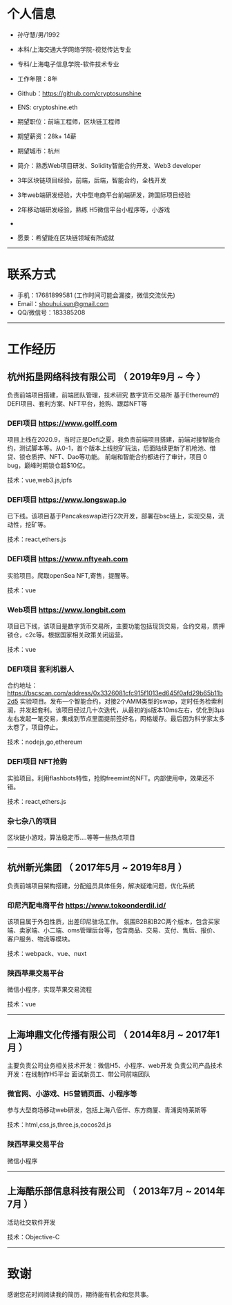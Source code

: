# 个人信息

 - 孙守慧/男/1992
 - 本科/上海交通大学网络学院-视觉传达专业
 - 专科/上海电子信息学院-软件技术专业
 - 工作年限：8年
 - Github：https://github.com/cryptosunshine
 - ENS: cryptoshine.eth

 - 期望职位：前端工程师，区块链工程师
 - 期望薪资：28k+ 14薪
 - 期望城市：杭州

 - 简介：熟悉Web项目研发、Solidity智能合约开发、Web3 developer
 - 3年区块链项目经验，前端，后端，智能合约，全栈开发
 - 3年web端研发经验，大中型电商平台前端研发，跨国际项目经验
 - 2年移动端研发经验，熟练 H5微信平台小程序等，小游戏
 - 
 - 愿景：希望能在区块链领域有所成就
    
---


# 联系方式

- 手机：17681899581 (工作时间可能会漏接，微信交流优先)
- Email：shouhui.sun@gmail.com
- QQ/微信号：183385208

---


# 工作经历

## 杭州拓垦网络科技有限公司 （ 2019年9月 ~ 今 ）
负责前端项目搭建，前端团队管理，技术研究
数字货币交易所
基于Ethereum的DEFI项目、套利方案、NFT平台，抢购、跟踪NFT等

### DEFI项目 https://www.golff.com 

项目上线在2020.9，当时正是Defi之夏，我负责前端项目搭建，前端对接智能合约，测试脚本等。从0-1，首个版本上线挖矿玩法，后面陆续更新了机枪池、借贷、锁仓质押、NFT、Dao等功能。 前端和智能合约都进行了审计，项目 0 bug，巅峰时期锁仓超$10亿。

技术：vue,web3.js,ipfs


### DEFI项目 https://www.longswap.io
已下线。该项目基于Pancakeswap进行2次开发，部署在bsc链上，实现交易，流动性，挖矿等。

技术：react,ethers.js


### DEFI项目 https://www.nftyeah.com
实验项目。爬取openSea NFT,寄售，提醒等。

技术：vue

### Web项目 https://www.longbit.com

项目已下线，该项目是数字货币交易所，主要功能包括现货交易，合约交易，质押锁仓，c2c等。根据国家相关政策关闭运营。

技术：vue

### DEFI项目 套利机器人
合约地址：https://bscscan.com/address/0x3326081cfc915f1013ed645f0afd29b65b11b2d5
实验项目。发布一个智能合约，对接2个AMM类型的swap，定时任务检索利润，并发起套利。该项目经过几十次迭代，从最初的js版本10ms左右，优化到3μs左右发起一笔交易，集成到节点里面提前签好名，网格缓存。最后因为科学家太多太卷了，项目停止。

技术：nodejs,go,ethereum

### DEFI项目 NFT抢购
实验项目。利用flashbots特性，抢购freemint的NFT。内部使用中，效果还不错。

技术：react,ethers.js

### 杂七杂八的项目
区块链小游戏，算法稳定币....等等一些热点项目

---

## 杭州新光集团 （ 2017年5月 ~ 2019年8月 ）
负责前端项目架构搭建，分配组员具体任务，解决疑难问题，优化系统

### 印尼汽配电商平台 https://www.tokoonderdil.id/
该项目属于外包性质，出差印尼驻场工作。 氛围B2B和B2C两个版本，包含买家端、卖家端、小二端、oms管理后台等，包含商品、交易、支付、售后、报价、客户服务、物流等模块。

技术：webpack、vue、nuxt

### 陕西苹果交易平台 
微信小程序，实现苹果交易流程

技术：vue

---


## 上海坤鼎文化传播有限公司 （ 2014年8月 ~ 2017年1月 ）
主要负责公司业务相关技术开发：微信H5、小程序、web开发
负责公司产品技术开发：在线制作H5平台
面试新员工、带公司前端团队

### 微官网、小游戏、H5营销页面、小程序等
参与大型商场移动web研发，包括上海八佰伴、东方商厦、青浦奥特莱斯等

技术：html,css,js,three.js,cocos2d.js

### 陕西苹果交易平台 
微信小程序

---

## 上海酷乐部信息科技有限公司 （ 2013年7月 ~ 2014年7月 ）
活动社交软件开发

技术：Objective-C

---

# 致谢
感谢您花时间阅读我的简历，期待能有机会和您共事。
